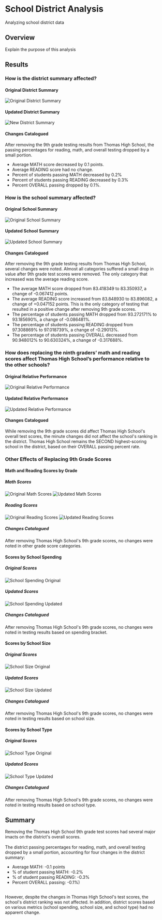 # School District Analysis
Analyzing school district data

## Overview
Explain the purpose of this analysis

## Results 

### How is the district summary affected?
#### Original District Summary
![Original District Summary](Resources/District_summary_old.png)
#### Updated District Summary
![New District Summary](Resources/District_summary_new.png)
#### Changes Catalogued
After removing the 9th grade testing results from Thomas High School, the passing percentages for reading, math, and overall testing dropped by a small portion. 
- Average MATH score decreased by 0.1 points. 
- Average READING score had no change. 
- Percent of students passing MATH decreased by 0.2%
- Percent of students passing READING decreased by 0.3%
- Percent OVERALL passing dropped by 0.1%. 

### How is the school summary affected?
#### Original School Summary
![Original School Summary](Resources/original_school_summary.png)
#### Updated School Summary
![Updated School Summary](Resources/updated_school_summary.png)
#### Changes Catalogued
After removing the 9th grade testing results from Thomas High School, several changes were noted. Almost all categories suffered a small drop in value after 9th grade test scores were removed. 
The only category that increased was the average reading score. 
- The average MATH score dropped from 83.418349 to 83.350937, a change of -0.067412 points. 
- The average READING score increased from 83.848930 to 83.896082, a change of +0.047152 points. This is the only category of testing that resulted in a positive change after removing 9th grade scores. 
- The percentage of students passing MATH dropped from 93.272171% to 93.185690%, a change of -0.086481%.
- The percentage of students passing READING dropped from 97.308869% to 97.018739%, a change of -0.29013%. 
- The percentage of students passing OVERALL decreased from 90.948012% to 90.630324%, a change of -0.317688%. 	

### How does replacing the ninth graders’ math and reading scores affect Thomas High School’s performance relative to the other schools?
#### Original Relative Performance
![Original Relative Performance](Resources/relative_performance_original.png)
#### Updated Relative Performance 
![Updated Relative Performance](Resources/relative_performance_updated.png)
#### Changes Catalogued
While removing the 9th grade scores did affect Thomas High School's overall test scores, the minute changes did not affect the school's ranking in the district. 
Thomas High School remains the SECOND highest-scoring school in the district, based on their OVERALL passing percent rate. 

### Other Effects of Replacing 9th Grade Scores

#### Math and Reading Scores by Grade
##### Math Scores
![Original Math Scores](Resources/math_scores_grade_original.png) ![Updated Math Scores](Resources/math_scores_grade_updated1.png)
##### Reading Scores
![Original Reading Scores](Resources/reading_scores_grade_original.png) ![Updated Reading Scores](Resources/reading_scores_grade_updated.png) 
##### Changes Catalogued
After removing Thomas High School's 9th grade scores, no changes were noted in other grade score categories. 

#### Scores by School Spending
##### Original Scores
![School Spending Original](Resources/school_spending_original.png)
##### Updated Scores
![School Spending Updated](Resources/school_spending_updated.png)
##### Changes Catalogued
After removing Thomas High School's 9th grade scores, no changes were noted in testing results based on spending bracket. 

#### Scores by School Size
##### Original Scores
![School Size Original](Resources/school_size_original.png)
##### Updated Scores
![School Size Updated](Resources/school_size_updated.png)
##### Changes Catalogued
After removing Thomas High School's 9th grade scores, no changes were noted in testing results based on school size. 

#### Scores by School Type
##### Original Scores
![School Type Original](Resources/school_type_original.png)
##### Updated Scores
![School Type Updated](Resources/school_type_updated.png)
##### Changes Catalogued
After removing Thomas High School's 9th grade scores, no changes were noted in testing results based on school type. 

## Summary 
Removing the Thomas High School 9th grade test scores had several major imacts on the district's overall scores. </br></br>
The district passing percentages for reading, math, and overall testing dropped by a small portion, accounting for four changes in the district summary:
- Average MATH: -0.1 points
- % of student passing MATH: -0.2%
- % of student passing READING: -0.3%
- Percent OVERALL passing: -0.1%)</br></br>

However, despite the changes in Thomas High School's test scores, the school's district ranking was not affected. In addition, district scores based on various metrics (school spending, school size, and school type) had no apparent change. 